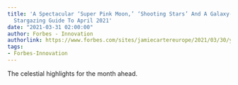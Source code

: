 ```yaml
---
title: 'A Spectacular ‘Super Pink Moon,’ ‘Shooting Stars’ And A Galaxy-Rise: Your
  Stargazing Guide To April 2021'
date: "2021-03-31 02:00:00"
author: Forbes - Innovation
authorlink: https://www.forbes.com/sites/jamiecartereurope/2021/03/30/your-stargazing-guide-to-april-2021-a-spectacular-super-pink-moon-shooting-stars-and-a-galaxy-rise/
tags:
- Forbes-Innovation
---
```

The celestial highlights for the month ahead.